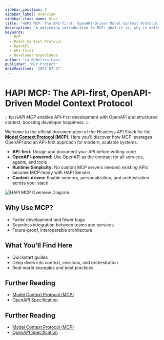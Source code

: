 ```yaml
---
sidebar_position: 1
sidebar_label: Overview
sidebar_class_name: blue
title: 'HAPI MCP: The API-first, OpenAPI-Driven Model Context Protocol'
description: 'A welcoming introduction to MCP: what it is, why it matters, and how it powers API-first, OpenAPI-driven systems.'
keywords: 
  - MCP
  - Model Context Protocol
  - OpenAPI
  - API-first
  - developer experience
author: 'La Rebelion Labs'
publisher: 'MCP Project'
dateModified: '2025-07-27'
---
```


# HAPI MCP: The API-first, OpenAPI-Driven Model Context Protocol

:::tip
*HAPI MCP* enables API-first development with OpenAPI and structured context, boosting developer happiness.
:::

Welcome to the official documentation of the Headless API Stack for the **[Model Context Protocol](https://modelcontextprotocol.io/overview) (MCP)**. Here you'll discover how MCP leverages OpenAPI and an API-first approach for modern, scalable systems.

- **API-first:** *Design* and document your API before writing code
- **OpenAPI-powered:** Use OpenAPI as the contract for all services, agents, and tools
- **Runtime Simplicity:** No custom MCP servers needed; existing APIs become MCP-ready with HAPI Servers 
- **Context-driven:** Enable memory, personalization, and orchestration across your stack

![HAPI MCP Overview Diagram](pathname:///img/diagrams/hapi-overview.svg)

## Why Use MCP?
- Faster development and fewer bugs
- Seamless integration between teams and services
- Future-proof, interoperable architecture

## What You'll Find Here
- Quickstart guides
- Deep dives into context, sessions, and orchestration
- Real-world examples and best practices

## Further Reading
- [Model Context Protocol (MCP)](https://github.com/la-rebelion)
- [OpenAPI Specification](https://swagger.io/specification/)
## Further Reading
- [Model Context Protocol (MCP)](https://github.com/la-rebelion)
- [OpenAPI Specification](https://swagger.io/specification/)
